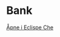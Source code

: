 # Bank

[Åpne i Eclispe Che](https://che.stud.ntnu.no/#https://gitlab.stud.idi.ntnu.no/it1901/groups-2024/gr2422/gr2422?new)